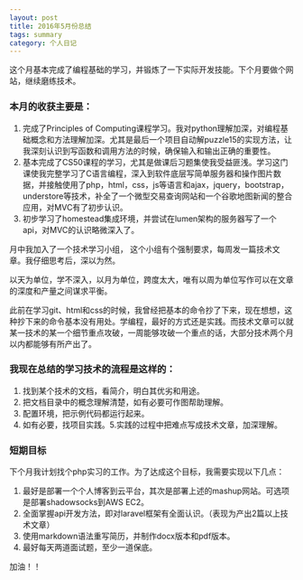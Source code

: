 ```yaml
--- 
layout: post 
title: 2016年5月份总结
tags: summary
category: 个人日记
---
```

这个月基本完成了编程基础的学习，并锻炼了一下实际开发技能。下个月要做个网站，继续磨练技术。




### 本月的收获主要是：

1. 完成了Principles of Computing​课程学习。我对python理解加深，对编程基础概念和方法理解加深。尤其是最后一个项目自动解puzzle15的实现方法，让我深刻认识到写函数和调用方法的时候，确保输入和输出正确的重要性。
2. 基本完成了CS50课程的学习，尤其是​做课后习题集使我受益匪浅。学习这门课使我完整学习了C语言编程，深入到软件底层写简单服务器和操作图片数据，并接触使用了php，html，css，js等语言和ajax，jquery，bootstrap，understore等技术，补全了一个微型交易查询网站和一个谷歌地图新闻的整合应用，对MVC有了初步认识。
3. 初步学习了homestead集成环境，并尝试在lumen架构的服务器写了一个api，对MVC的认识略微深入了。​​​

月中我加入了一个技术学习小组， 这个小组有个强制要求，每周发一篇技术文章。我仔细思考后，深以为然。

以天为单位，学不深入，以月为单位，跨度太大，唯有以周为单位写作可以在文章的深度和产量之间谋求平衡。

此前在学习git、html和css的时候，我曾经把基本的命令抄了下来，现在想想，这种抄下来的命令基本没有用处。学编程，最好的方式还是实践。而技术文章可以就某一技术的某一个细节重点攻破，一周能够攻破一个重点的话，大部分技术两个月以内都能够有所产出了。

### 我现在总结的学习技术的流程是这样的：  
1. 找到某个技术的文档，看简介，明白其优劣和用途。
2. 把文档目录中的概念理解清楚，如有必要可作图帮助理解。
3. 配置环境，把示例代码都运行起来。
4. 如有必要，找项目实践。5.实践的过程中把难点写成技术文章，加深理解。​

### 短期目标​
下个月我计划找个php实习的工作。为了达成这个目标，我需要实现以下几点：  

1. 最好是部署一个​个人博客到云平台，其次是部署上述的mashup网站。可选项是部署shadowsocks到AWS EC2。
2. 全面掌握api开发方法，即对laravel框架有全面认识。（表现为产出2篇以上技术文章）  
3. 使用markdown语法重写简历，并制作docx版本和pdf版本。  
4. 最好每天两道面试题，至少一道保底。​

加油！！